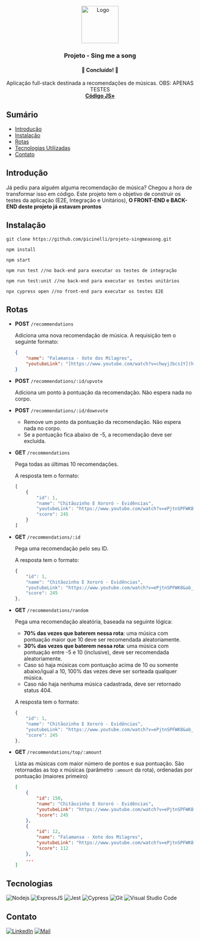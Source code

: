 <div id="top"></div>
<!-- PROJECT LOGO -->
<br />
<div align="center">
  <a href="https://github.com/picinelli/projeto-singmeasong">
    <img src="https://notion-emojis.s3-us-west-2.amazonaws.com/prod/svg-twitter/1f399-fe0f.svg" alt="Logo" width="100">
  </a>

<h3 align="center">Projeto - Sing me a song</h3>
  <h4 align="center"> 
	🚀 Concluído! 🚀
  </h4>
  <p align="center">
    Aplicação full-stack destinada a recomendações de músicas. OBS: APENAS TESTES
    <br />
    <a href="https://github.com/picinelli/projeto-singmeasong"><strong>Código JS»</strong></a>
</div>

## Sumário

- [Introdução](#introdução)
- [Instalação](#instalação)
- [Rotas](#rotas)
- [Tecnologias Utilizadas](#tecnologias)
- [Contato](#contato)

## Introdução

Já pediu para alguém alguma recomendação de música? Chegou a hora de transformar isso em código. Este projeto tem o objetivo de construir os testes da aplicação (E2E, Integração e Unitários), **O FRONT-END e BACK-END deste projeto já estavam prontos**

## Instalação

```
git clone https://github.com/picinelli/projeto-singmeasong.git

npm install

npm start

npm run test //no back-end para executar os testes de integração

npm run test:unit //no back-end para executar os testes unitários

npx cypress open //no front-end para executar os testes E2E

```

## Rotas

- **POST** `/recommendations`
    
    Adiciona uma nova recomendação de música. A requisição tem o seguinte formato:
    
    ```json
    {
    	"name": "Falamansa - Xote dos Milagres",
    	"youtubeLink": "[https://www.youtube.com/watch?v=chwyjJbcs1Y](https://www.youtube.com/watch?v=chwyjJbcs1Y&ab_channel=Deck)"
    }
    ```
    
- **POST** `/recommendations/:id/upvote`
    
    Adiciona um ponto à pontuação da recomendação. Não espera nada no corpo.
    
- **POST** `/recommendations/:id/downvote`
    - Remove um ponto da pontuação da recomendação. Não espera nada no corpo.
    - Se a pontuação fica abaixo de -5, a recomendação deve ser excluída.
- **GET** `/recommendations`
    
    Pega todas as últimas 10 recomendações.
    
    A resposta tem o formato:
    
    ```jsx
    [
    	{
    		"id": 1,
    		"name": "Chitãozinho E Xororó - Evidências",
    		"youtubeLink": "https://www.youtube.com/watch?v=ePjtnSPFWK8&ab_channel=CHXVEVO",
    		"score": 245
    	}
    ]
    ```
    
- **GET** `/recommendations/:id`
    
    Pega uma recomendação pelo seu ID.
    
    A resposta tem o formato:
    
    ```jsx
    {
    	"id": 1,
    	"name": "Chitãozinho E Xororó - Evidências",
    	"youtubeLink": "https://www.youtube.com/watch?v=ePjtnSPFWK8&ab_channel=CHXVEVO",
    	"score": 245
    },
    ```
    
- **GET** `/recommendations/random`
    
    Pega uma recomendação aleatória, baseada na seguinte lógica:
    
    - **70% das vezes que baterem nessa rota**: uma música com pontuação maior que 10 deve ser recomendada aleatoriamente.
    - **30% das vezes que baterem nessa rota**: uma música com pontuação entre -5 e 10 (inclusive), deve ser recomendada aleatoriamente.
    - Caso só haja músicas com pontuação acima de 10 ou somente abaixo/igual a 10, 100% das vezes deve ser sorteada qualquer música.
    - Caso não haja nenhuma música cadastrada, deve ser retornado status 404.
    
    A resposta tem o formato:
    
    ```jsx
    {
    	"id": 1,
    	"name": "Chitãozinho E Xororó - Evidências",
    	"youtubeLink": "https://www.youtube.com/watch?v=ePjtnSPFWK8&ab_channel=CHXVEVO",
    	"score": 245
    },
    ```
    
- **GET** `/recommendations/top/:amount`
    
    Lista as músicas com maior número de pontos e sua pontuação. São retornadas as top x músicas (parâmetro `:amount` da rota), ordenadas por pontuação (maiores primeiro)
    
    ```json
    [
    	{
    		"id": 150,
    		"name": "Chitãozinho E Xororó - Evidências",
    		"youtubeLink": "https://www.youtube.com/watch?v=ePjtnSPFWK8&ab_channel=CHXVEVO",
    		"score": 245
    	},
    	{
    		"id": 12,
    		"name": "Falamansa - Xote dos Milagres",
    		"youtubeLink": "https://www.youtube.com/watch?v=ePjtnSPFWK8&ab_channel=CHXVEVO",
    		"score": 112
    	},
    	...
    ]
    ```


## Tecnologias
 
![Nodejs](https://img.shields.io/badge/Node.js-43853D?style=for-the-badge&logo=node.js&logoColor=white)
![ExpressJS](https://img.shields.io/badge/Express.js-404D59?style=for-the-badge)
![Jest](https://img.shields.io/badge/Jest-323330?style=for-the-badge&logo=Jest&logoColor=white)
![Cypress](https://img.shields.io/badge/-cypress-%23E5E5E5?style=for-the-badge&logo=cypress&logoColor=058a5e)
![Git](https://img.shields.io/badge/git-%23F05033.svg?style=for-the-badge&logo=git&logoColor=white)
![Visual Studio Code](https://img.shields.io/badge/Visual%20Studio%20Code-0078d7.svg?style=for-the-badge&logo=visual-studio-code&logoColor=white)

<!-- CONTACT -->

## Contato

[![LinkedIn][linkedin-shield]][linkedin-url]
[![Mail][mail-shield]][mail-url]

<!-- MARKDOWN LINKS & IMAGES -->
<!-- https://www.markdownguide.org/basic-syntax/#reference-style-links -->

[linkedin-shield]: https://img.shields.io/badge/-LinkedIn-black.svg?style=for-the-badge&logo=linkedin&colorB=blue
[linkedin-url]: https://www.linkedin.com/in/pedro-ivo-brum-cinelli//
[mail-shield]: https://img.shields.io/badge/Gmail-D14836?style=for-the-badge&logo=gmail&logoColor=white
[mail-url]: mailto:cinelli.dev@gmail.com
